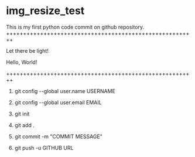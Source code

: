 # img_resize_test
This is my first python code commit on github repository.
++++++++++++++++++++++++++++++++++++++++++++++++++++++++

Let there be light!

Hello, World!

++++++++++++++++++++++++++++++++++++++++++++++++++++++++

1. git config --global user.name USERNAME
2. git config --global user.email EMAIL

3. git init
4. git add .
5. git commit -m "COMMIT MESSAGE"

6. git push -u GITHUB URL

